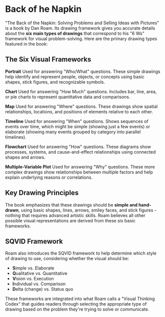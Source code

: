 # Back of he Napkin

"The Back of the Napkin: Solving Problems and Selling Ideas with Pictures" is a book by Dan Roam. Its drawing framework gives you accurate details about the **six main types of drawings** that correspond to his "6 Ws" framework for visual problem-solving. Here are the primary drawing types featured in the book:

## The Six Visual Frameworks

**Portrait**
Used for answering "Who/What" questions. These simple drawings help identify and represent people, objects, or concepts using basic shapes, stick figures, and recognizable symbols.

**Chart** 
Used for answering "How Much" questions. Includes bar, line, area, or pie charts to represent quantitative data and comparisons.

**Map**
Used for answering "Where" questions. These drawings show spatial relationships, locations, and positions of elements relative to each other.

**Timeline**
Used for answering "When" questions. Shows sequences of events over time, which might be simple (showing just a few events) or elaborate (showing many events grouped by category into parallel timelines).

**Flowchart**
Used for answering "How" questions. These diagrams show processes, systems, and cause-and-effect relationships using connected shapes and arrows.

**Multiple-Variable Plot**
Used for answering "Why" questions. These more complex drawings show relationships between multiple factors and help explain underlying reasons or correlations.

## Key Drawing Principles

The book emphasizes that these drawings should be **simple and hand-drawn**, using basic shapes, lines, arrows, smiley faces, and stick figures - nothing that requires advanced artistic skills. Roam believes all other possible visual representations are derived from these six basic frameworks.

## SQVID Framework

Roam also introduces the SQVID framework to help determine which style of drawing to use, considering whether the visual should be:
- **S**imple vs. Elaborate
- **Q**ualitative vs. Quantitative  
- **V**ision vs. Execution
- **I**ndividual vs. Comparison
- **D**elta (change) vs. Status quo

These frameworks are integrated into what Roam calls a "Visual Thinking Codex" that guides readers through selecting the appropriate type of drawing based on the problem they're trying to solve or communicate.
